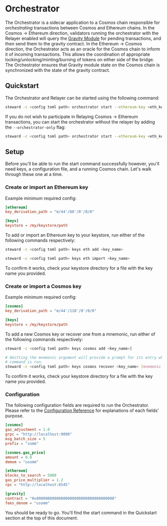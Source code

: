 # Orchestrator

The Orchestrator is a sidecar application to a Cosmos chain responsible for *orchestrating* transactions between Cosmos and Ethereum chains. In the Cosmos -> Ethereum direction, validators running the orchestrator with the Relayer enabled will query the [Gravity Module](https://github.com/peggyjv/gravity-bridge/tree/main/module/x/gravity) for pending transactions, and then send them to the gravity contract. In the Ethereum -> Cosmos direction, the Orchestrator acts as an oracle for the Cosmos chain to inform it of incoming transactions. This allows the coordination of appropriate locking/unlocking/minting/burning of tokens on either side of the bridge. The Orchestrator ensures that Gravity module state on the Cosmos chain is synchronized with the state of the gravity contract.

## Quickstart

The Orchestrator and Relayer can be started using the following command:

```bash
steward -c <config toml path> orchestrator start --ethereum-key <eth_key_name> --cosmos-key <cosmos key name>
```

If you do not wish to participate in Relaying Cosmos -> Ethereum transactions, you can start the orchestrator without the relayer by adding the `--orchestrator-only` flag:

```bash
steward -c <config toml path> orchestrator start --ethereum-key <eth_key_name> --cosmos-key <cosmos key name> --orchestrator-only
```

## Setup

Before you'll be able to run the start command successfully however, you'll need keys, a configuration file, and a running Cosmos chain. Let's walk through these one at a time.

### Create or import an Ethereum key

Example minimum required config:

```toml
[ethereum]
key_derivation_path = "m/44'/60'/0'/0/0"

[keys]
keystore = /my/keystore/path
```

To add or import an Ethereum key to your keystore, run either of the following commands respectively:

```bash
steward -c <config toml path> keys eth add <key_name>

steward -c <config toml path> keys eth import <key_name>
```

To confirm it works, check your keystore directory for a file with the key name you provided.

### Create or import a Cosmos key

Example minimum required config:

```toml
[cosmos]
key_derivation_path = "m/44'/118'/0'/0/0"

[keys]
keystore = /my/keystore/path
```

To add a new Cosmos key or recover one from a mnemonic, run either of the following commands respectively:

```bash
steward -c <config toml path> keys cosmos add <key_name>]

# Omitting the mnemonic argument will provide a prompt for its entry when the
# command is run.
steward -c <config toml path> keys cosmos recover <key_name> [mnemonic]
```

To confirm it works, check your keystore directory for a file with the key name you provided.

### Configuration

The following configuration fields are required to run the Orchestrator. Please refer to the [Configuration Reference](./configuration#reference) for explanations of each fields' purpose.

```toml
[cosmos]
gas_adjustment = 1.0
grpc = "http://localhost:9090"
msg_batch_size = 5
prefix = "somm"

[cosmos.gas_price]
amount = 0.0
demom = "usomm"

[ethereum]
blocks_to_search = 5000
gas_price_multiplier = 1.2
rpc = "http://localhost:8545"

[gravity]
contract = "0x00000000000000000000000000000000000"
fees_denom = "usomm"
```

You should be ready to go. You'll find the start command in the Quickstart section at the top of this document.

